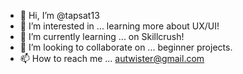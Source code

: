 - 👋 Hi, I’m @tapsat13
- 👀 I’m interested in ... learning more about UX/UI!
- 🌱 I’m currently learning ... on Skillcrush!
- 💞️ I’m looking to collaborate on ... beginner projects.
- 📫 How to reach me ... autwister@gmail.com

<!---
tapsat13/tapsat13 is a ✨ special ✨ repository because its `README.md` (this file) appears on your GitHub profile.
You can click the Preview link to take a look at your changes.
--->
